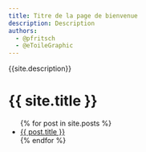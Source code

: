 ```yaml
---
title: Titre de la page de bienvenue
description: Description
authors:
  - @pfritsch
  - @eToileGraphic
---
```


{{site.description}}

<h1>{{ site.title }}</h1>

<ul>
{% for post in site.posts %}
  <li><a href="{{ post.url }}">{{ post.title }}</a></li>
{% endfor %}
</ul>
